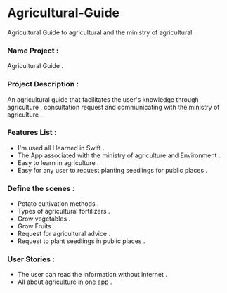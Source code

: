 # Agricultural-Guide
Agricultural Guide to agricultural and the ministry of agricultural 

### Name Project : 
Agricultural Guide .


### Project Description :
An agricultural guide  that facilitates the user's  knowledge through agriculture , consultation request and communicating with the ministry of agriculture .


### Features List :
- I'm used all l learned in Swift .
- The App associated with the ministry of agriculture and Environment .
- Easy to learn in agriculture .
- Easy for any user to request planting seedlings for public places .

### Define the scenes :
- Potato cultivation methods .
- Types of agricultural fortilizers .
- Grow vegetables .
- Grow Fruits .
- Request for agricultural advice .
- Request to plant seedlings in public places .

### User Stories :
- The user can read the information without internet .
- All about agriculture in one app .


